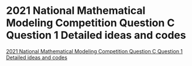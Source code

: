 # 2021 National Mathematical Modeling Competition Question C Question 1 Detailed ideas and codes
[2021 National Mathematical Modeling Competition Question C Question 1 Detailed ideas and codes](https://aiwithcloud.com/2022/09/15/2021_national_mathematical_modeling_competition_question_c_question_1_detailed_ideas_and_codes/)
